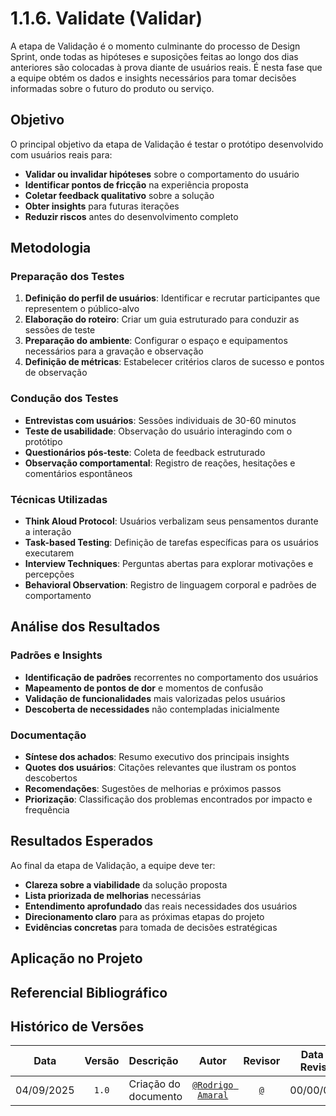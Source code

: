 # 1.1.6. Validate (Validar)

A etapa de Validação é o momento culminante do processo de Design Sprint, onde todas as hipóteses e suposições feitas ao longo dos dias anteriores são colocadas à prova diante de usuários reais. É nesta fase que a equipe obtém os dados e insights necessários para tomar decisões informadas sobre o futuro do produto ou serviço.

## Objetivo

O principal objetivo da etapa de Validação é testar o protótipo desenvolvido com usuários reais para:

- **Validar ou invalidar hipóteses** sobre o comportamento do usuário
- **Identificar pontos de fricção** na experiência proposta
- **Coletar feedback qualitativo** sobre a solução
- **Obter insights** para futuras iterações
- **Reduzir riscos** antes do desenvolvimento completo

## Metodologia

### Preparação dos Testes

1. **Definição do perfil de usuários**: Identificar e recrutar participantes que representem o público-alvo
2. **Elaboração do roteiro**: Criar um guia estruturado para conduzir as sessões de teste
3. **Preparação do ambiente**: Configurar o espaço e equipamentos necessários para a gravação e observação
4. **Definição de métricas**: Estabelecer critérios claros de sucesso e pontos de observação

### Condução dos Testes

- **Entrevistas com usuários**: Sessões individuais de 30-60 minutos
- **Teste de usabilidade**: Observação do usuário interagindo com o protótipo
- **Questionários pós-teste**: Coleta de feedback estruturado
- **Observação comportamental**: Registro de reações, hesitações e comentários espontâneos

### Técnicas Utilizadas

- **Think Aloud Protocol**: Usuários verbalizam seus pensamentos durante a interação
- **Task-based Testing**: Definição de tarefas específicas para os usuários executarem
- **Interview Techniques**: Perguntas abertas para explorar motivações e percepções
- **Behavioral Observation**: Registro de linguagem corporal e padrões de comportamento

## Análise dos Resultados

### Padrões e Insights

- **Identificação de padrões** recorrentes no comportamento dos usuários
- **Mapeamento de pontos de dor** e momentos de confusão
- **Validação de funcionalidades** mais valorizadas pelos usuários
- **Descoberta de necessidades** não contempladas inicialmente

### Documentação

- **Síntese dos achados**: Resumo executivo dos principais insights
- **Quotes dos usuários**: Citações relevantes que ilustram os pontos descobertos
- **Recomendações**: Sugestões de melhorias e próximos passos
- **Priorização**: Classificação dos problemas encontrados por impacto e frequência

## Resultados Esperados

Ao final da etapa de Validação, a equipe deve ter:

- **Clareza sobre a viabilidade** da solução proposta
- **Lista priorizada de melhorias** necessárias
- **Entendimento aprofundado** das reais necessidades dos usuários
- **Direcionamento claro** para as próximas etapas do projeto
- **Evidências concretas** para tomada de decisões estratégicas

## Aplicação no Projeto

<!-- Descrever como a validação foi aplicada especificamente neste projeto -->

## Referencial Bibliográfico


## Histórico de Versões

|  **Data**  | **Versão** | **Descrição**        |         **Autor**          |        **Revisor**         | **Data da Revisão** |
| :--------: | :--------: | :------------------- | :------------------------: | :------------------------: | :-----------------: |
| 04/09/2025 |   `1.0`    | Criação do documento | [`@Rodrigo Amaral`](https://github.com/rodrigoFAmaral) | [`@`](https://github.com/) |     00/00/0000      |

